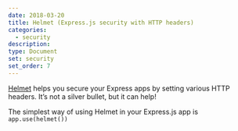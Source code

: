 ```yaml
---
date: 2018-03-20
title: Helmet (Express.js security with HTTP headers)
categories:
  - security
description:
type: Document
set: security
set_order: 7
---
```


[Helmet](https://helmetjs.github.io/) helps you secure your Express apps by setting various HTTP headers. It’s not a silver bullet, but it can help!

The simplest way of using Helmet in your Express.js app is `app.use(helmet())`
